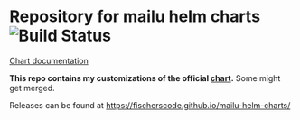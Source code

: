 # Repository for mailu helm charts ![Build Status](https://github.com/Mailu/helm-charts/actions/workflows/main.yml/badge.svg)

[Chart documentation](mailu/README.md)

**This repo contains my customizations of the official [chart](https://github.com/Mailu/helm-charts).**
Some might get merged.

Releases can be found at https://fischerscode.github.io/mailu-helm-charts/
